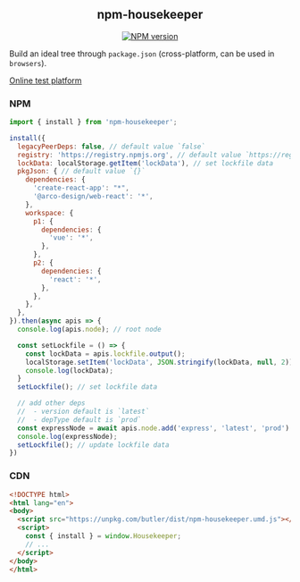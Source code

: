 <div align='center'>
<h2>npm-housekeeper</h2>

[![NPM version](https://img.shields.io/npm/v/npm-housekeeper.svg?color=a1b858&label=)](https://www.npmjs.com/package/npm-housekeeper)

</div>

Build an ideal tree through `package.json` (cross-platform, can be used in `browsers`).

[Online test platform](https://imtaotao.github.io/npm-housekeeper/)

### NPM

```js
import { install } from 'npm-housekeeper';

install({
  legacyPeerDeps: false, // default value `false`
  registry: 'https://registry.npmjs.org', // default value `https://registry.npmjs.org` 
  lockData: localStorage.getItem('lockData'), // set lockfile data
  pkgJson: { // default value `{}`
    dependencies: {
      'create-react-app': "*",
      '@arco-design/web-react': '*',
    },
    workspace: {
      p1: {
        dependencies: {
          'vue': '*',
        },
      },
      p2: {
        dependencies: {
          'react': '*',
        },
      },
    },
  },
}).then(async apis => {
  console.log(apis.node); // root node

  const setLockfile = () => {
    const lockData = apis.lockfile.output();
    localStorage.setItem('lockData', JSON.stringify(lockData, null, 2));
    console.log(lockData);
  }
  setLockfile(); // set lockfile data

  // add other deps
  //  - version default is `latest`
  //  - depType default is `prod`
  const expressNode = await apis.node.add('express', 'latest', 'prod')
  console.log(expressNode);
  setLockfile(); // update lockfile data
})
```


### CDN

```html
<!DOCTYPE html>
<html lang="en">
<body>
  <script src="https://unpkg.com/butler/dist/npm-housekeeper.umd.js"></script>
  <script>
    const { install } = window.Housekeeper;
    // ...
  </script>
</body>
</html>
```
